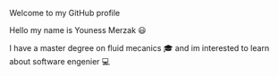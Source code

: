 
Welcome to my GitHub profile  

Hello my name is Youness Merzak :smiley:


I have a master degree on fluid mecanics :mortar_board:  and im interested to learn about software engenier :computer: 
